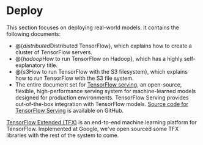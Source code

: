 # Deploy

This section focuses on deploying real-world models.  It contains
the following documents:

  * @{$distributed$Distributed TensorFlow}, which explains how to create
    a cluster of TensorFlow servers.
  * @{$hadoop$How to run TensorFlow on Hadoop}, which has a highly
    self-explanatory title.
  * @{$s3$How to run TensorFlow with the S3 filesystem}, which explains how
    to run TensorFlow with the S3 file system.
  * The entire document set for [TensorFlow serving](/serving), an open-source,
    flexible, high-performance serving system for machine-learned models
    designed for production environments. TensorFlow Serving provides
    out-of-the-box integration with TensorFlow models.
    [Source code for TensorFlow Serving](https://github.com/tensorflow/serving)
    is available on GitHub.

[TensorFlow Extended (TFX)](/tfx) is an end-to-end machine learning platform for
TensorFlow. Implemented at Google, we've open sourced some TFX libraries with the
rest of the system to come.
